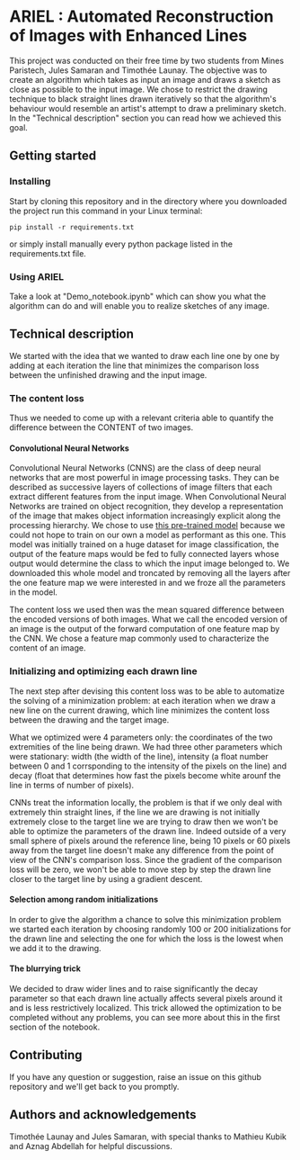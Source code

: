 # ARIEL : Automated Reconstruction of Images with Enhanced Lines

This project was conducted on their free time by two students from Mines Paristech, Jules Samaran and Timothée Launay. The objective was to create an algorithm which takes as input an image and draws a sketch as close as possible to the input image. We chose to restrict the drawing technique to black straight lines drawn iteratively so that the algorithm's behaviour would resemble an artist's attempt to draw a preliminary sketch. In the "Technical description" section you can read how we achieved this goal.

## Getting started

### Installing

Start by cloning this repository and in the directory where you downloaded the project run this command in your Linux terminal:
```
pip install -r requirements.txt
```
or simply install manually every python package listed in the requirements.txt file.

### Using ARIEL

Take a look at "Demo_notebook.ipynb" which can show you what the algorithm can do and will enable you to realize sketches of any image.

## Technical description

We started with the idea that we wanted to draw each line one by one by adding at each iteration the line that minimizes the comparison loss between the unfinished drawing and the input image.

### The content loss

Thus we needed to come up with a relevant criteria able to quantify the difference between the CONTENT of two images.

#### Convolutional Neural Networks

Convolutional Neural Networks (CNNS) are the class of deep neural networks that are most powerful in image processing tasks. They can be described as successive layers of collections of image filters that each extract different features from the input image. When Convolutional Neural Networks are trained on object recognition, they develop a representation of the image that makes object information increasingly explicit along the processing hierarchy. We chose to use [this pre-trained model](https://arxiv.org/abs/1409.1556) because we could not hope to train on our own a model as performant as this one. This model was initially trained on a huge dataset for image classification, the output of the feature maps would be fed to fully connected layers whose output would determine the class to which the input image belonged to. We downloaded this whole model and troncated by removing all the layers after the one feature map we were interested in and we froze all the parameters in the model.

The content loss we used then was the mean squared difference between the encoded versions of both images. What we call the encoded version of an image is the output of the forward computation of one feature map by the CNN. We chose a feature map commonly used to characterize the content of an image. 

### Initializing and optimizing each drawn line

The next step after devising this content loss was to be able to automatize the solving of a minimization problem: at each iteration when we draw a new line on the current drawing, which line minimizes the content loss between the drawing and the target image.

What we optimized were 4 parameters only: the coordinates of the two extremities of the line being drawn. We had three other parameters which were stationary: width (the width of the line), intensity (a float number between 0 and 1 corrsponding to the intensity of the pixels on the line) and decay (float that determines how fast the pixels become white arounf the line in terms of number of pixels).

CNNs treat the information locally, the problem is that if we only deal with extremely thin straight lines, if the line we are drawing is not initially extremely close to the target line we are trying to draw then we won't be able to optimize the parameters of the drawn line. Indeed outside of a very small sphere of pixels around the reference line, being 10 pixels or 60 pixels away from the target line doesn't make any difference from the point of view of the CNN's comparison loss. Since the gradient of the comparison loss will be zero, we won't be able to move step by step the drawn line closer to the target line by using a gradient descent.

#### Selection among random initializations

In order to give the algorithm a chance to solve this minimization problem we started each iteration by choosing randomly 100 or 200 initializations for the drawn line and selecting the one for which the loss is the lowest when we add it to the drawing.

#### The blurrying trick

We decided to draw wider lines and to raise significantly the decay parameter so that each drawn line actually affects several pixels around it and is less restrictively localized.
This trick allowed the optimization to be completed without any problems, you can see more about this in the first section of the notebook.


## Contributing

If you have any question or suggestion, raise an issue on this github repository and we'll get back to you promptly.

## Authors and acknowledgements

Timothée Launay and Jules Samaran, with special thanks to Mathieu Kubik and Aznag Abdellah for helpful discussions.
